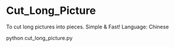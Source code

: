 # Cut_Long_Picture
To cut long pictures into pieces. Simple &amp; Fast!
Language: Chinese

python cut_long_picture.py
